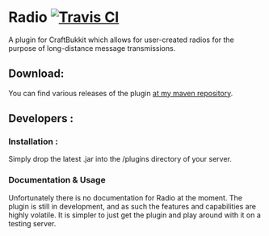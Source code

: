 Radio [![Travis CI](https://secure.travis-ci.org/Indiv0/Radio.png)](http://travis-ci.org/#!/Indiv0/Radio)
===

A plugin for CraftBukkit which allows for user-created radios for the purpose of long-distance message transmissions.

Download:
---

You can find various releases of the plugin [at my maven repository](https://github.com/Indiv0/indiv0-mvn-repo/tree/master/snapshots/com/github/indiv0/).

Developers :
---

### Installation :

Simply drop the latest .jar into the /plugins directory of your server.

### Documentation & Usage

Unfortunately there is no documentation for Radio at the moment. The plugin is still in development, and as such the features and capabilities are highly volatile. It is simpler to just get the plugin and play around with it on a testing server.
